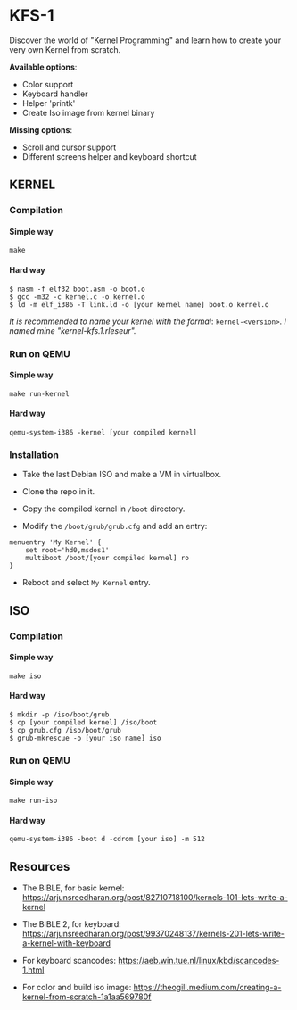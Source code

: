 # KFS-1

Discover the world of "Kernel Programming" and learn how to create your very own Kernel from scratch.

**Available options**:
- Color support
- Keyboard handler
- Helper 'printk'
- Create Iso image from kernel binary

**Missing options**:
- Scroll and cursor support
- Different screens helper and keyboard shortcut

## KERNEL

### Compilation

#### Simple way

```
make
```

#### Hard way

```
$ nasm -f elf32 boot.asm -o boot.o
$ gcc -m32 -c kernel.c -o kernel.o
$ ld -m elf_i386 -T link.ld -o [your kernel name] boot.o kernel.o
```

<i>It is recommended to name your kernel with the formal</i>: ``kernel-<version>``. <i>I named mine "kernel-kfs.1.rleseur".</i>

### Run on QEMU

#### Simple way

```
make run-kernel
```

#### Hard way

```
qemu-system-i386 -kernel [your compiled kernel]
```

### Installation

- Take the last Debian ISO and make a VM in virtualbox.

- Clone the repo in it.

- Copy the compiled kernel in ``/boot`` directory.

- Modify the ``/boot/grub/grub.cfg`` and add an entry:

```
menuentry 'My Kernel' {
	set root='hd0,msdos1'
	multiboot /boot/[your compiled kernel] ro
}
```

- Reboot and select ``My Kernel`` entry.

## ISO

### Compilation

#### Simple way

```
make iso
```

#### Hard way

```
$ mkdir -p /iso/boot/grub
$ cp [your compiled kernel] /iso/boot
$ cp grub.cfg /iso/boot/grub
$ grub-mkrescue -o [your iso name] iso
```

### Run on QEMU

#### Simple way

```
make run-iso
```

#### Hard way

```
qemu-system-i386 -boot d -cdrom [your iso] -m 512
```

## Resources

- The BIBLE, for basic kernel: https://arjunsreedharan.org/post/82710718100/kernels-101-lets-write-a-kernel

- The BIBLE 2, for keyboard: https://arjunsreedharan.org/post/99370248137/kernels-201-lets-write-a-kernel-with-keyboard

- For keyboard scancodes: https://aeb.win.tue.nl/linux/kbd/scancodes-1.html

- For color and build iso image: https://theogill.medium.com/creating-a-kernel-from-scratch-1a1aa569780f
